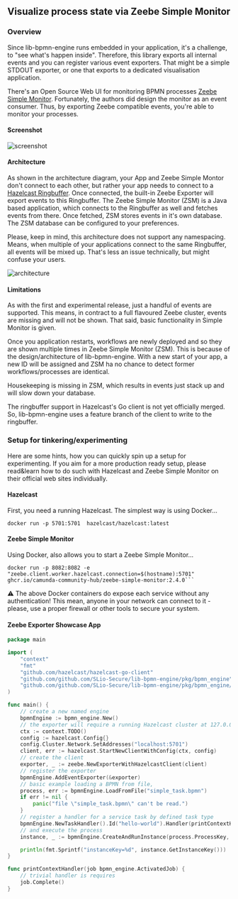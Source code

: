 
## Visualize process state via Zeebe Simple Monitor

### Overview

Since lib-bpmn-engine runs embedded in your application,
it's a challenge, to "see what's happen inside". Therefore, this library exports 
all internal events and you can register various event exporters.
That might be a simple STDOUT exporter, or one that exports to a dedicated visualisation application.

There's an Open Source Web UI for monitoring BPMN processes [Zeebe Simple Monitor](https://github.com/camunda-community-hub/zeebe-simple-monitor).
Fortunately, the authors did design the monitor as an event consumer.
Thus, by exporting Zeebe compatible events, you're able to monitor your processes.

#### Screenshot

![screenshot](./examples/zeebe_exporter/zeebe-simple-monitor-screenshot.png)

#### Architecture

As shown in the architecture diagram, your App and Zeebe Simple Montor don't
connect to each other, but rather your app needs to connect to a [Hazelcast Ringbuffer](https://docs.hazelcast.com/imdg/4.2/data-structures/ringbuffer).
Once connected, the built-in Zeebe Exporter will export events to this Ringbuffer.
The Zeebe Simple Monitor (ZSM) is a Java based application, which connects to the Ringbuffer
as well and fetches events from there. Once fetched, ZSM stores events in it's own database.
The ZSM database can be configured to your preferences.

Please, keep in mind, this architecture does not support any namespacing.
Means, when multiple of your applications connect to the same Ringbuffer,
all events will be mixed up. That's less an issue technically, but might confuse your users.

![architecture](./examples/zeebe_exporter/architecture.png)

#### Limitations

As with the first and experimental release, just a handful of events are supported.
This means, in contract to a full flavoured Zeebe cluster, events are missing
and will not be shown. That said, basic functionality in Simple Monitor is given.

Once you application restarts, workflows are newly deployed and so they are shown
multiple times in Zeebe Simple Monitor (ZSM). This is because of the design/architecture
of lib-bpmn-engine. With a new start of your app, a new ID will be assigned
and ZSM ha no chance to detect former workflows/processes are identical.

Housekeeping is missing in ZSM, which results in events just stack up and will slow down your database.

The ringbuffer support in Hazelcast's Go client is not yet officially merged.
So, lib-bpmn-engine uses a feature branch of the client to write to the ringbuffer.

### Setup for tinkering/experimenting

Here are some hints, how you can quickly spin up a setup for experimenting.
If you aim for a more production ready setup, please read&learn how to do such
with Hazelcast and Zeebe Simple Monitor on their official web sites individually.

#### Hazelcast

First, you need a running Hazelcast. The simplest way is using Docker...
```shell
docker run -p 5701:5701  hazelcast/hazelcast:latest
```

#### Zeebe Simple Monitor

Using Docker, also allows you to start a Zeebe Simple Monitor...
```shell
docker run -p 8082:8082 -e "zeebe.client.worker.hazelcast.connection=$(hostname):5701" ghcr.io/camunda-community-hub/zeebe-simple-monitor:2.4.0```
```

⚠️ The above Docker containers do expose each service without any authentication!
This mean, anyone in your network can connect to it - please, use a proper firewall
or other tools to secure your system.

#### Zeebe Exporter Showcase App

<!-- MARKDOWN-AUTO-DOCS:START (CODE:src=./examples/zeebe_exporter/zeebe_exporter.go) -->
<!-- The below code snippet is automatically added from ./examples/zeebe_exporter/zeebe_exporter.go -->
```go
package main

import (
	"context"
	"fmt"
	"github.com/hazelcast/hazelcast-go-client"
	"github.com/github.com/SLio-Secure/lib-bpmn-engine/pkg/bpmn_engine"
	"github.com/github.com/SLio-Secure/lib-bpmn-engine/pkg/bpmn_engine/exporter/zeebe"
)

func main() {
	// create a new named engine
	bpmnEngine := bpmn_engine.New()
	// the exporter will require a running Hazelcast cluster at 127.0.0.1:5701
	ctx := context.TODO()
	config := hazelcast.Config{}
	config.Cluster.Network.SetAddresses("localhost:5701")
	client, err := hazelcast.StartNewClientWithConfig(ctx, config)
	// create the client
	exporter, _ := zeebe.NewExporterWithHazelcastClient(client)
	// register the exporter
	bpmnEngine.AddEventExporter(&exporter)
	// basic example loading a BPMN from file,
	process, err := bpmnEngine.LoadFromFile("simple_task.bpmn")
	if err != nil {
		panic("file \"simple_task.bpmn\" can't be read.")
	}
	// register a handler for a service task by defined task type
	bpmnEngine.NewTaskHandler().Id("hello-world").Handler(printContextHandler)
	// and execute the process
	instance, _ := bpmnEngine.CreateAndRunInstance(process.ProcessKey, nil)

	println(fmt.Sprintf("instanceKey=%d", instance.GetInstanceKey()))
}

func printContextHandler(job bpmn_engine.ActivatedJob) {
	// trivial handler is requires
	job.Complete()
}
```
<!-- MARKDOWN-AUTO-DOCS:END -->
